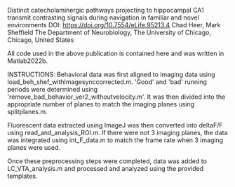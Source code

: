 Distinct catecholaminergic pathways projecting to hippocampal CA1 transmit contrasting signals during navigation in familiar and novel environments
DOI: https://doi.org/10.7554/eLife.95213.4
Chad Heer, Mark Sheffield
The Department of Neurobiology, The University of Chicago, Chicago, United States

All code used in the above publication is contained here and was written in Matlab2022b. 

INSTRUCTIONS:
Behavioral data was first aligned to imaging data using load_beh_shef_withImagesynccorrected.m. 'Good' and 'bad' running periods were determined using 'remove_bad_behavior_ver2_withoutvelocity.m'. 
It was then divided into the appropriate number of planes to match the imaging planes using splitplanes.m. 

Fluorescent data extracted using ImageJ was then converted into deltaF/F using read_and_analysis_ROI.m. If there were not 3 imaging planes, the data was integrated using int_F_data.m to match the frame rate when 3 imaging planes were used.

Once these preprocessing steps were completed, data was added to LC_VTA_analysis.m and processed and analyzed using the provided templates. 
